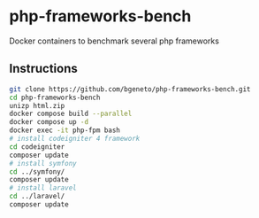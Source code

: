 # php-frameworks-bench
Docker containers to benchmark several php frameworks

## Instructions

```bash
git clone https://github.com/bgeneto/php-frameworks-bench.git
cd php-frameworks-bench
unizp html.zip
docker compose build --parallel
docker compose up -d
docker exec -it php-fpm bash
# install codeigniter 4 framework
cd codeigniter
composer update
# install symfony
cd ../symfony/
composer update
# install laravel
cd ../laravel/
composer update
```
 
